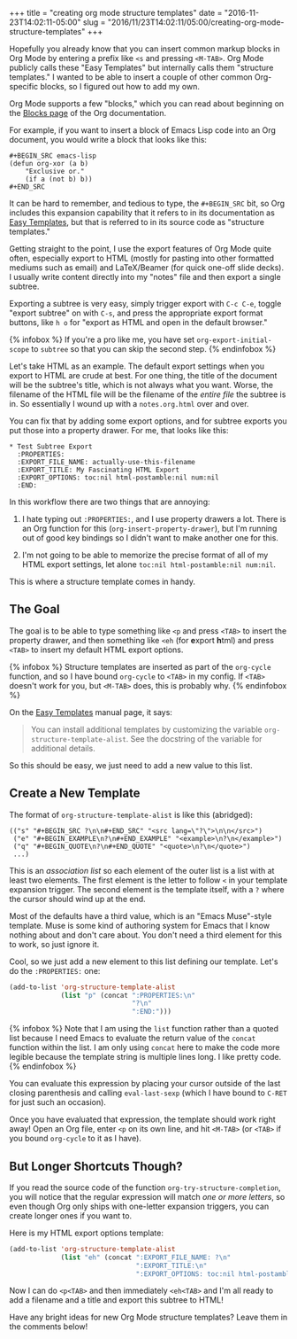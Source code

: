 +++
title = "creating org mode structure templates"
date = "2016-11-23T14:02:11-05:00"
slug = "2016/11/23T14:02:11/05:00/creating-org-mode-structure-templates"
+++

Hopefully you already know that you can insert common markup blocks in Org Mode
by entering a prefix like `<s` and pressing `<M-TAB>`. Org Mode publicly calls
these "Easy Templates" but internally calls them "structure templates." I wanted
to be able to insert a couple of other common Org-specific blocks, so I figured
out how to add my own. <!--more-->

Org Mode supports a few "blocks," which you can read about beginning on the
[Blocks page][doc-blocks] of the Org documentation.

[doc-blocks]: http://orgmode.org/manual/Blocks.html

For example, if you want to insert a block of Emacs Lisp code into an Org
document, you would write a block that looks like this:

```
#+BEGIN_SRC emacs-lisp
(defun org-xor (a b)
    "Exclusive or."
    (if a (not b) b))
#+END_SRC
```

It can be hard to remember, and tedious to type, the `#+BEGIN_SRC` bit, so Org
includes this expansion capability that it refers to in its documentation as
[Easy Templates][easy-templates], but that is referred to in its source code as
"structure templates."

Getting straight to the point, I use the export features of Org Mode quite
often, especially export to HTML (mostly for pasting into other formatted
mediums such as email) and LaTeX/Beamer (for quick one-off slide decks). I
usually write content directly into my "notes" file and then export a single
subtree.

Exporting a subtree is very easy, simply trigger export with `C-c C-e`, toggle
"export subtree" on with `C-s`, and press the appropriate export format buttons,
like `h o` for "export as HTML and open in the default browser."

{% infobox %}
If you're a pro like me, you have set `org-export-initial-scope` to `subtree` so
that you can skip the second step.
{% endinfobox %}

Let's take HTML as an example. The default export settings when you export to
HTML are crude at best. For one thing, the title of the document will be the
subtree's title, which is not always what you want. Worse, the filename of the
HTML file will be the filename of the *entire file* the subtree is in. So
essentially I wound up with a `notes.org.html` over and over.

You can fix that by adding some export options, and for subtree exports you put
those into a property drawer. For me, that looks like this:

```
* Test Subtree Export
  :PROPERTIES:
  :EXPORT_FILE_NAME: actually-use-this-filename
  :EXPORT_TITLE: My Fascinating HTML Export
  :EXPORT_OPTIONS: toc:nil html-postamble:nil num:nil
  :END:
```

In this workflow there are two things that are annoying:

1. I hate typing out `:PROPERTIES:`, and I use property drawers a lot. There is
   an Org function for this (`org-insert-property-drawer`), but I'm running out
   of good key bindings so I didn't want to make another one for this.

2. I'm not going to be able to memorize the precise format of all of my HTML
   export settings, let alone `toc:nil html-postamble:nil num:nil`.

This is where a structure template comes in handy.

## The Goal ##

The goal is to be able to type something like `<p` and press `<TAB>` to insert
the property drawer, and then something like `<eh` (for **e**xport **h**tml) and
press `<TAB>` to insert my default HTML export options.

{% infobox %}
Structure templates are inserted as part of the `org-cycle` function, and so I
have bound `org-cycle` to `<TAB>` in my config. If `<TAB>` doesn't work for you,
but `<M-TAB>` does, this is probably why.
{% endinfobox %}

On the [Easy Templates][easy-templates] manual page, it says:

> You can install additional templates by customizing the variable
> `org-structure-template-alist`. See the docstring of the variable for
> additional details.

[easy-templates]: http://orgmode.org/manual/Easy-Templates.html

So this should be easy, we just need to add a new value to this list.

## Create a New Template ##

The format of `org-structure-template-alist` is like this (abridged):

```
(("s" "#+BEGIN_SRC ?\n\n#+END_SRC" "<src lang=\"?\">\n\n</src>")
 ("e" "#+BEGIN_EXAMPLE\n?\n#+END_EXAMPLE" "<example>\n?\n</example>")
 ("q" "#+BEGIN_QUOTE\n?\n#+END_QUOTE" "<quote>\n?\n</quote>")
 ...)
```

This is an *association list* so each element of the outer list is a list with
at least two elements. The first element is the letter to follow `<` in your
template expansion trigger. The second element is the template itself, with a
`?` where the cursor should wind up at the end.

Most of the defaults have a third value, which is an "Emacs Muse"-style
template. Muse is some kind of authoring system for Emacs that I know nothing
about and don't care about. You don't need a third element for this to work, so
just ignore it.

Cool, so we just add a new element to this list defining our template. Let's do
the `:PROPERTIES:` one:

```cl
(add-to-list 'org-structure-template-alist
             (list "p" (concat ":PROPERTIES:\n"
                               "?\n"
                               ":END:")))
```

{% infobox %}
Note that I am using the `list` function rather than a quoted list because I
need Emacs to evaluate the return value of the `concat` function within the
list. I am only using `concat` here to make the code more legible because the
template string is multiple lines long. I like pretty code.
{% endinfobox %}

You can evaluate this expression by placing your cursor outside of the last
closing parenthesis and calling `eval-last-sexp` (which I have bound to `C-RET`
for just such an occasion).

Once you have evaluated that expression, the template should work right away!
Open an Org file, enter `<p` on its own line, and hit `<M-TAB>` (or `<TAB>` if
you bound `org-cycle` to it as I have).

## But Longer Shortcuts Though? ##

If you read the source code of the function `org-try-structure-completion`, you
will notice that the regular expression will match *one or more letters*, so
even though Org only ships with one-letter expansion triggers, you can create
longer ones if you want to.

Here is my HTML export options template:

```cl
(add-to-list 'org-structure-template-alist
             (list "eh" (concat ":EXPORT_FILE_NAME: ?\n"
                                ":EXPORT_TITLE:\n"
                                ":EXPORT_OPTIONS: toc:nil html-postamble:nil num:nil")))
```

Now I can do `<p<TAB>` and then immediately `<eh<TAB>` and I'm all ready to add
a filename and a title and export this subtree to HTML!

Have any bright ideas for new Org Mode structure templates? Leave them in the
comments below!
